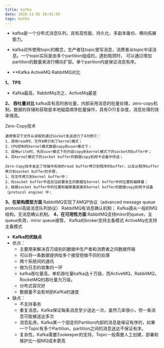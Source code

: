 ```yaml
---
title: kafka
date: 2018-11-02 16:41:59
tags: kafka
---
```

- kafka是一个分布式消息队列。具有高性能、持久化、多副本备份、横向拓展能力。
- kafka对外使用topic的概念，生产者往topic里写消息，消费者从topic中读消息。一个topic实际是由多个partition组成的，遇到瓶颈时，
可以通过增加partition的数量来进行横向扩容。单个parition内是保证消息有序。

- **Kafka ActiveMQ RabbitMQ对比

**1、 TPS**
- Kafka最高，RabbitMq次之，ActiveMq最差

**2、 吞吐量对比**
kafka具有高的吞吐量，内部采用消息的批量处理，zero-copy机制，数据的存储和获取是本地磁盘顺序批量操作，具有O(1)复杂度，消息处理的效率很高。

Zero-Copy技术
```
通常情况下文件从读取到通过Socket发送进行了4次拷贝：
1、调用read时，文件A拷贝到了kernel模式；
2、CPU控制将kernel模式数据copy到user模式下；
3、调用write时，先将user模式下的内容copy到kernel模式下的socket的buffer中；
4、将kernel模式下的socket buffer的数据copy到网卡设备中传送；

Zero-Copy技术省去了将操作系统的read buffer拷贝到程序的buffer，以及从程序buffer拷贝到socket buffer的步骤，
1、将文件拷贝到kernel buffer中；
2、向socket buffer中追加当前要发生的数据在kernel buffer中的位置和偏移量；
3、根据socket buffer中的位置和偏移量直接将kernel buffer的数据copy到网卡设备（protocol engine）中；
```
**3、在架构模型方面**
RabbitMQ实现了AMQP协议（advanced message queue protocol高级消息队列协议）
RabbitMQ有消息确认机制；
Kafka遵从一般的MQ结构，无消息确认机制。
**4、在可用性方面**
RabbitMQ支持miror的queue，主queue失效，miror queue接管。
Kafka的broker支持主备模式
ActiveMq也支持主备模式

- **Kafka的优缺点**
- 优点：
    + 主要用来解决百万级别的数据中生产者和消费者之间数据传输
    + 可以将一条数据提供给多个接受短做不同的处理
    + 两个系统间的通讯
    + 做为日志的收集的一环
    + kafka吞吐量高，单机吞吐量kafka达十万级，而ActiveMQ，RabbitMQ，RocketMQ的吞吐量为万级。
    + 分布式容灾好
    + 数据量不会影响到KafKa的速度
- 缺点：
    + 不支持事务
    + 重复消息。Kafka保证每条消息至少送达一次，虽然几率很小，但一条消息可能被送达多次
    + 消息乱序。Kafka某一个固定的Partition内部的消息是保证有序的，如果一个Topic有多个Partition，partition之间的消息送达不保证有序。
    + 复杂性。Kafka需要Zookeeper的支持，Topic一般需要人工创建，部署和维护比一般MQ成本更高

